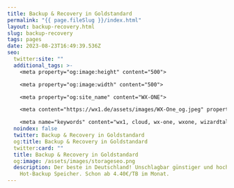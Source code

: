 ```yaml
---
title: Backup & Recovery in Goldstandard
permalink: "{{ page.fileSlug }}/index.html"
layout: backup-recovery.html
slug: backup-recovery
tags: pages
date: 2023-08-23T16:49:39.536Z
seo:
  twitter:site: ""
  additional_tags: >-
    <meta property="og:image:height" content="500">

    <meta property="og:image:width" content="500">

    <meta property="og:site_name" content="WX-ONE">

    <meta content="https://wx1.de/assets/images/WX-One_og.jpeg" property="twitter:image">

    <meta name="keywords" content="wx1, cloud, wx-one, wxone, wizardtales, iaas, saas, paas, kubernetes, infrastructure, datacenter, csp">
  noindex: false
  twitter: Backup & Recovery in Goldstandard
  og:title: Backup & Recovery in Goldstandard
  twitter:card: ""
  title: Backup & Recovery in Goldstandard
  og:image: /assets/images/storageseo.png
  description: Der beste in Deutschland! Unschlagbar günstiger und hochwertiger S3
    Hot-Backup Speicher. Schon ab 4.40€/TB im Monat.
---
```

